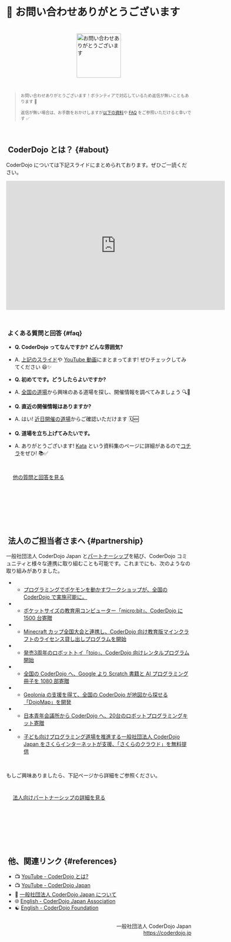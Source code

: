 # 💌 お問い合わせありがとうございます 

<img class='lazyload' loading='lazy' style='margin: 40px auto;width:120px;display:block;border-radius:0;' src='/spinner.svg' data-src='/img/mail-icon.png' alt='お問い合わせありがとうございます' />

<blockquote>
  <p style="font-size: 80%">
    お問い合わせありがとうございます！ボランティアで対応しているため返信が無いこともあります 🙇
    <span class='ignore-sp'><br><br></span>
    返信が無い場合は、お手数をおかけしますが<a href='#about'>以下の資料</a>や <a href='#faq'>FAQ</a> をご参照いただけると幸いです ✅
  </p>
</blockquote>

<br>


## [<i class="fa-solid fa-yin-yang"></i>️](#about) CoderDojo とは？ {#about}

CoderDojo については下記スライドにまとめられております。ぜひご一読ください。

<div class='text-center' style='margin-bottom: 50px;'>
  <div class='home-point-slides'>
    <iframe src="https://docs.google.com/presentation/d/e/2PACX-1vSfSoYY3Iw6o0DL4Ki6-JNhgIOb61pktNZMRAYQZ4QdvORYb5ryBmOshmoDwe6M1BA8O-_-dzXOTReP/embed?start=false&loop=false" allowfullscreen="true" mozallowfullscreen="true" webkitallowfullscreen="true" frameborder="0" marginheight="0" marginwidth="0" scrolling="no" width="595" height="350"></iframe>
  </div>
</div>


### [<i class="fa-solid fa-messages-question"></i>️](#faq) よくある質問と回答 {#faq}

- **Q. CoderDojo ってなんですか? どんな雰囲気?**
- A. [上記のスライド](#about)や [YouTube 動画](https://www.youtube.com/playlist?list=PL94GDfaSQTmKzw7RLjbmUgl8VyfBR9E8e)にまとまってます! ぜひチェックしてみてください 😆✨

- **Q. 初めてです。どうしたらよいですか?**
- A. [全国の道場](/#dojos)から興味のある道場を探し、開催情報を調べてみましょう 🔍💨

- **Q. 直近の開催情報はありますか?**
- A. はい! [近日開催の道場](/events)からご確認いただけます 🗓🆕

- **Q. 道場を立ち上げてみたいです。**
- A. ありがとうございます! [Kata](/kata#startup) という資料集のページに詳細があるので[コチラ](/kata#startup)をぜひ! 📚✅


<div class='btn-cover' style='margin-top: 40px; margin-bottom: 100px;'>
  <a class='btn-blue' href='/kata#faq' style='padding-left: 18px; padding-right: 18px;'>
    <i class='far fa-comment-check'></i>
    他の質問と回答を見る
  </a>
</div>

<br>


## [<i class="fa-solid fa-handshake"></i>️](#partnership) 法人のご担当者さまへ {#partnership}

一般社団法人 CoderDojo Japan と[パートナーシップ](https://coderdojo.jp/partnership)を結び、CoderDojo コミュニティと様々な連携に取り組むことも可能です。これまでにも、次のようなの取り組みがありました。

- - [プログラミングでポケモンを動かすワークショップが、全国の CoderDojo で実施可能に。 ](https://prtimes.jp/main/html/rd/p/000000003.000038935.html)
- - [ポケットサイズの教育用コンピューター「micro:bit」、CoderDojo に 1500 台寄贈](https://prtimes.jp/main/html/rd/p/000000007.000038935.html)
- - [Minecraft カップ全国大会と連携し、CoderDojo 向け教育版マインクラフトのライセンス貸し出しプログラムを開始](https://news.coderdojo.jp/2022/05/31/partnership-with-minecraftcup/)
- - [発売3周年のロボットトイ「toio」、CoderDojo 向けレンタルプログラム開始](https://prtimes.jp/main/html/rd/p/000000005.000038935.html)
- - [全国の CoderDojo へ、Google より Scratch 書籍と AI プログラミング冊子を 1080 部寄贈](https://news.coderdojo.jp/2021/06/30/1080-presents-from-google-to-coderdojo/)
- - [Geolonia の支援を得て、全国の CoderDojo が地図から探せる「DojoMap」を開発](https://prtimes.jp/main/html/rd/p/000000008.000038935.html)
- - [日本青年会議所から CoderDojo へ、20台のロボットプログラミングキット寄贈](https://news.coderdojo.jp/2021/07/29/robot-programming-kits-from-jci/)
- - [子ども向けプログラミング道場を推進する一般社団法人 CoderDojo Japan をさくらインターネットが支援、「さくらのクラウド」を無料提供](https://www.sakura.ad.jp/information/pressreleases/2017/07/20/90191/)

<br>

もしご興味ありましたら、下記ページから詳細をご参照ください。

<div class='btn-cover' style='margin-top: 40px; margin-bottom: 100px;'>
  <a class='btn-blue' href='/partnership' style='padding-left: 18px; padding-right: 18px;'>
    <i class='far fa-handshake'></i>
    法人向けパートナーシップの詳細を見る
  </a>
</div>

<br>


## [<i class="fa-solid fa-badge-check"></i>️](#references) 他、関連リンク {#references}

- 📺 [YouTube - CoderDojo とは?](https://www.youtube.com/playlist?list=PL94GDfaSQTmKzw7RLjbmUgl8VyfBR9E8e)
- 📺 [YouTube - CoderDojo Japan](https://www.youtube.com/CoderDojoJapan)
- 🏢 [一般社団法人 CoderDojo Japan について](/about-coderdojo-japan)
- 🌐 [English - CoderDojo Japan Association](/english)
- ☯️ [English - CoderDojo Foundation](https://coderdojo.com/en)

<br>

<div align="right">
一般社団法人 CoderDojo Japan<br>
<a href='/'>https://coderdojo.jp</a>
</div>
